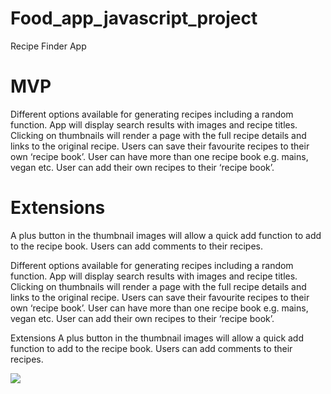 # Food_app_javascript_project

Recipe Finder App

MVP
=


Different options available for generating recipes including a random function.
App will display search results with images and recipe titles.
Clicking on thumbnails will render a page with the full recipe details and links to the original recipe.
Users can save their favourite recipes to their own ‘recipe book’.
User can have more than one recipe book e.g. mains, vegan etc.
User can add their own recipes to their ‘recipe book’.


Extensions
=
A plus button in the thumbnail images will allow a quick add function to add to the recipe book.
Users can add comments to their recipes.

Different options available for generating recipes including a random function. App will display search results with images and recipe titles. Clicking on thumbnails will render a page with the full recipe details and links to the original recipe. Users can save their favourite recipes to their own ‘recipe book’. User can have more than one recipe book e.g. mains, vegan etc. User can add their own recipes to their ‘recipe book’.

Extensions
A plus button in the thumbnail images will allow a quick add function to add to the recipe book. Users can add comments to their recipes.


![](images/front_page.jpeg)
